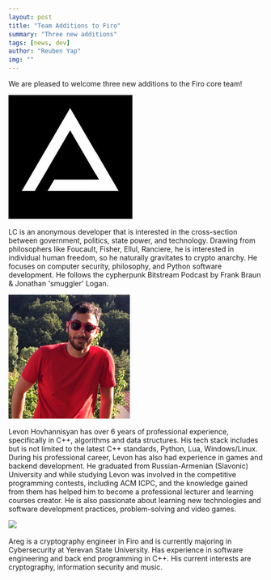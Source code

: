 ```yaml
---
layout: post
title: "Team Additions to Firo"
summary: "Three new additions"
tags: [news, dev]
author: "Reuben Yap"
img: ""
---
```

We are pleased to welcome three new additions to the Firo core team!

![](/img/team/LC.jpg)

LC is an anonymous developer that is interested in the cross-section between government, politics, state power, and technology.  Drawing from philosophers like Foucault, Fisher, Ellul, Ranciere, he is interested in individual human freedom, so he naturally gravitates to crypto anarchy.  He focuses on computer security, philosophy, and Python software development.  He follows the cypherpunk Bitstream Podcast by Frank Braun & Jonathan 'smuggler' Logan.

![](/img/team/levonh.png)

Levon Hovhannisyan has over 6 years of professional experience, specifically in C++, algorithms and data structures. His tech stack includes but is not limited to the latest C++ standards, Python, Lua, Windows/Linux. During his professional career, Levon has also had experience in games and backend development. He graduated from Russian-Armenian (Slavonic) University and while studying Levon was involved in the competitive programming contests, including ACM ICPC, and the knowledge gained from them has helped him to become a professional lecturer and learning courses creator. He is also passionate about learning new technologies and software development practices, problem-solving and video games.

![](/img/team/Areg-Vrtanesyan.png)

Areg is a cryptography engineer in Firo and is currently majoring in Cybersecurity at Yerevan State University. Has experience in software engineering and back end programming in C++. His current interests are cryptography, information security and music. 
